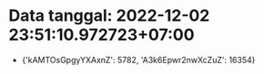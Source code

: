# Data tanggal: 2022-12-02 23:51:10.972723+07:00

* {'kAMTOsGpgyYXAxnZ': 5782, 'A3k6Epwr2nwXcZuZ': 16354}
